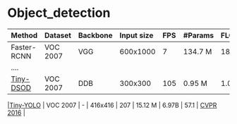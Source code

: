 # Object_detection


|Method      | Dataset | Backbone | Input size | FPS | #Params | FLOPs   | mAP(%)|  Venue    |
|:---        | :---   | :---   | :---       |:--- | :---    |:---     |:---   |  :---     |
|Faster-RCNN | VOC 2007 |  VGG  | 600x1000  | 7   | 134.7 M | 188.12B | 73.2  |           | 
| .... |
|[Tiny-DSOD](https://arxiv.org/abs/1807.11013) |  VOC 2007 | DDB | 300x300 | 105 | 0.95 M  | 1.06B   | 72.1  | [BMVC 2018](http://bmvc2018.org/contents/papers/0145.pdf) |

|[Tiny-YOLO](https://pjreddie.com/darknet/yolo/) |  VOC 2007 | - | 416x416 | 207 | 15.12 M  | 6.97B   | 57.1  | [CVPR 2016]() |

